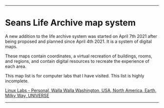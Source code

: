 
***

# Seans Life Archive map system

A new addition to the life archive system was started on April 7th 2021 after being proposed and planned since April 4th 2021. It is a system of digital maps.

These maps contain coordinates, a virtual recreation of buildings, rooms, and regions, and contain digital resources to recreate the experience of each area.

This map list is for computer labs that I have visited. This list is highly incomplete.

[Linux Labs - Personal, Walla Walla Washington, USA, North America, Earth, Milky Way, UNIVERSE](/Maps/ComputerLabList/MilkyWay/Earth/NA/WA/WallaWalla/1/A/LinuxLabs/README.md)

***
